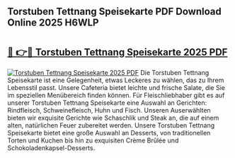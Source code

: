 ## Torstuben Tettnang Speisekarte PDF Download Online 2025 H6WLP

# <h2><a href="http://gcb0e6j.nevu.top/?p=Torstuben+Tettnang+Speisekarte">🔗 👉🔴 Torstuben Tettnang Speisekarte 2025 PDF</a></h2>

[![Torstuben Tettnang Speisekarte 2025 PDF](https://i.imgur.com/dBaPXMq.png)](http://gcb0e6j.nevu.top/?p=Torstuben+Tettnang+Speisekarte)
Die Torstuben Tettnang Speisekarte ist eine Gelegenheit, etwas Leckeres zu wählen, das zu Ihrem Lebensstil passt. Unsere Cafeteria bietet leichte und frische Salate, die Sie im speziellen Menübereich finden können. Für Fleischliebhaber gibt es auf unserer Torstuben Tettnang Speisekarte eine Auswahl an Gerichten: Rindfleisch, Schweinefleisch, Huhn und Fisch. Unseren Auserwählten bieten wir exquisite Gerichte wie Schaschlik und Steak an, die auf einem alten, natürlichen Feuer zubereitet werden. Unsere Torstuben Tettnang Speisekarte bietet eine große Auswahl an Desserts, von traditionellen Torten und Kuchen bis hin zu exquisiten Crème Brûlée und Schokoladenkapsel-Desserts.
